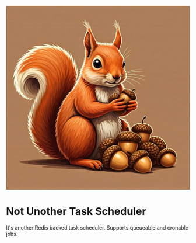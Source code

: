 ![Nuts Logo](https://raw.githubusercontent.com/huffmsa/nuts/refs/heads/master/nuts_logo.jpeg)
# Not Unother Task Scheduler

It's another Redis backed task scheduler. Supports queueable and cronable jobs.
